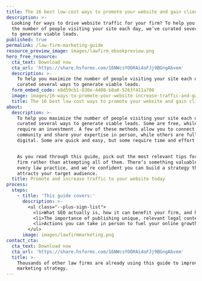 ```yaml
---
title: The 16 best low-cost ways to promote your website and gain clients
description: >-
  Looking for ways to drive website traffic for your firm? To help you maximize
  the number of people visiting your site each day, we’ve curated several ways
  to generate viable leads.
published: true
permalink: /law-firm-marketing-guide
resource_preview_image: images/lawfirm_ebookpreview.png
hero_free_resource:
  cta_text: Download now
  cta_url: 'https://share.hsforms.com/16NWcsYOORAi4oFJj9BGngAbvem'
  description: >-
    To help you maximize the number of people visiting your site each day, we’ve
    curated several ways to generate viable leads.
  form_embed_code: e8d59cb1-838e-4408-b8a0-5263f411a780
  image: images/16-ways-to-promote-your-website-increase-traffic-and-gain-clients_.png
  title: The 16 best low-cost ways to promote your website and gain clients
about:
  description: >-
    To help you maximize the number of people visiting your site each day, we’ve
    curated several ways to generate viable leads. Some are free, while others
    require an investment. A few of these methods allow you to connect with your
    community and share your expertise in person, while others are fully
    digital. Some are quick and easy, but some require time and effort from you.


    As you read through this guide, pick out the most relevant tips for your
    firm rather than attempting all of them. There’s something valuable here for
    every law practice, and we’re confident you can build a strategy that
    attracts your target audience.
  title: Promote and increase traffic to your website today
process:
  steps:
    - title: 'This guide covers:'
      description: >-
        <ul class="--plus-sign-list">
          <li>What SEO actually is, how it can benefit your firm, and how to get started</li>
          <li>The importance of publishing unique, relevant legal content </li>
          <li>Actions you can take in person to fuel your online growth</li>
        </ul>
      image: images/lawfirmmarketing.png
contact_cta:
  cta_text: Download now
  cta_url: 'https://share.hsforms.com/16NWcsYOORAi4oFJj9BGngAbvem'
  title: >-
    Thousands of other law firms are already using this guide to improve their
    marketing strategy.
---
```


